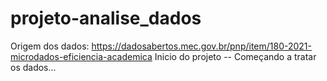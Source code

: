 # projeto-analise_dados
Origem dos dados: https://dadosabertos.mec.gov.br/pnp/item/180-2021-microdados-eficiencia-academica
Inicio do projeto -- Começando a tratar os dados...

